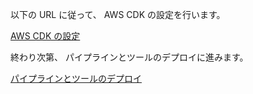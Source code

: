 以下の URL に従って、 AWS CDK の設定を行います。

[AWS CDK の設定](https://catalog.workshops.aws/sec4devs/ja-JP/module2/configure-cdk)

終わり次第、 パイプラインとツールのデプロイに進みます。

[パイプラインとツールのデプロイ](./deploy-pipeline.md)